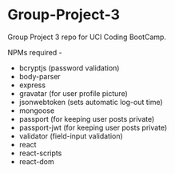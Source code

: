 # Group-Project-3
Group Project 3 repo for UCI Coding BootCamp.

NPMs required -

* bcryptjs (password validation)
* body-parser
* express
* gravatar (for user profile picture)
* jsonwebtoken (sets automatic log-out time)
* mongoose
* passport (for keeping user posts private)
* passport-jwt (for keeping user posts private)
* validator (field-input validation)
* react
* react-scripts
* react-dom

